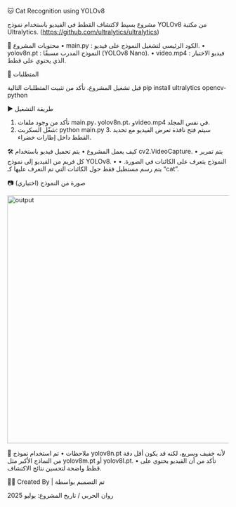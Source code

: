 🐱 Cat Recognition using YOLOv8

مشروع بسيط لاكتشاف القطط في الفيديو باستخدام نموذج YOLOv8 من مكتبة Ultralytics. (https://github.com/ultralytics/ultralytics)

📂 محتويات المشروع
 • main.py : الكود الرئيسي لتشغيل النموذج على فيديو.
 • yolov8n.pt : النموذج المدرب مسبقًا (YOLOv8 Nano).
 • video.mp4 : فيديو الاختبار الذي يحتوي على قطط.

🚀 المتطلبات

قبل تشغيل المشروع، تأكد من تثبيت المتطلبات التالية
pip install ultralytics opencv-python

▶️ طريقة التشغيل
 1. تأكد من وجود ملفات main.py، yolov8n.pt، وvideo.mp4 في نفس المجلد.
 2. شغّل السكربت: python main.py
    3. سيتم فتح نافذة تعرض الفيديو مع تحديد القطط داخل إطارات خضراء.

🛠️ كيف يعمل المشروع
 • يتم تحميل فيديو باستخدام cv2.VideoCapture.
 • يتم تمرير كل فريم من الفيديو إلى نموذج YOLOv8.
 • النموذج يتعرف على الكائنات في الصورة.
 • يتم رسم مستطيل فقط حول الكائنات التي تم التعرف عليها كـ “cat”.

📷 صورة من النموذج (اختياري)



<img width="542" height="565" alt="output" src="https://github.com/user-attachments/assets/69e414dc-40a8-4bbf-b853-77d7075eec86" />

📄 ملاحظات
 • تم استخدام نموذج yolov8n.pt لأنه خفيف وسريع، لكنه قد يكون أقل دقة من النماذج الأكبر مثل yolov8m.pt أو yolov8l.pt.
 • تأكد من أن الفيديو يحتوي على قطط واضحة لتحسين نتائج الاكتشاف.



👨‍💻 Created By | تم التصميم بواسطة

روان الحربي / تاريخ المشروع: يوليو 2025

